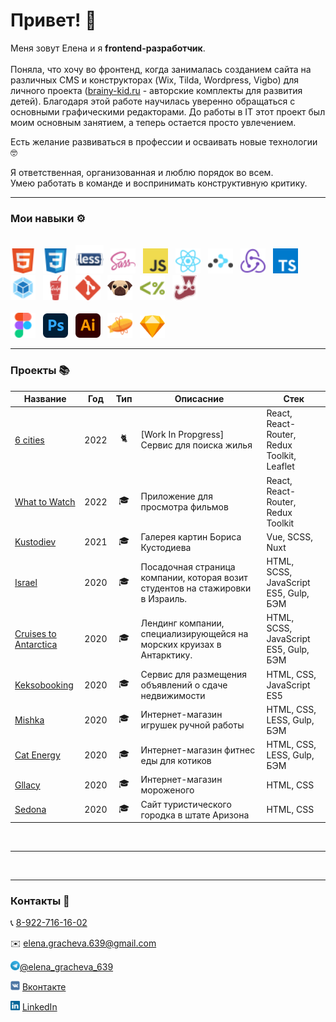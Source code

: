<h1>Привет! 👋</h1>

Меня зовут Елена и я **frontend-разработчик**.
<br /><br />
Поняла, что хочу во фронтенд, когда занималась созданием сайта на различных CMS и конструкторах (Wix, Tilda, Wordpress, Vigbo) для личного проекта ([brainy-kid.ru](https://brainy-kid.ru/) - авторские комплекты для развития детей). Благодаря этой работе научилась уверенно обращаться с основными графическими редакторами. До работы в IT этот проект был моим основным занятием, а теперь остается просто увлечением.

Есть желание развиваться в профессии и осваивать новые технологии 🤓

Я ответственная, организованная и люблю порядок во всем.<br />
Умею работать в команде и воспринимать конструктивную критику.

<hr />

### Мои навыки ⚙️
<div>
    <br/>
    <img src='img/icons/HTML.svg' title='HTML' alt='HTML' width='40'>&nbsp;&nbsp;
    <img src='img/icons/CSS.svg' title='CSS' alt='CSS' width='40'>&nbsp;&nbsp;
    <img src='img/icons/Less.svg' title='Less' alt='Less' width='45'>&nbsp;&nbsp;
    <img src='img/icons/SASS.svg' title='SASS / SCSS' alt='SASS / SCSS' width='40'>&nbsp;&nbsp;
    <img src='img/icons/Javascript.svg' title='JavaScript' alt='JavaScript' width='40'>&nbsp;&nbsp;
    <img src='img/icons/React.svg' title='React' alt='React' width='40'>&nbsp;&nbsp;
    <img src='img/icons/React-Router.svg' title='React Router' alt='React Router' width='40'>&nbsp;&nbsp;
    <img src='img/icons/Redux.svg' title='Redux' alt='Redux' width='40'>&nbsp;&nbsp;
    <img src='img/icons/Typescript.svg' title='TypeScript' alt='TypeScript' width='40'>&nbsp;
    <img src='img/icons/Webpack.svg' title='Webpack' alt='Webpack' width='40'>&nbsp;&nbsp;
    <img src='img/icons/Gulp.svg' title='Gulp' alt='Gulp' width='40'>&nbsp;&nbsp;
    <img src='img/icons/Git.svg' title='Git' alt='Git' width='40'>&nbsp;&nbsp;
    <img src='img/icons/PUG.svg' title='PUG' alt='PUG' width='40'>&nbsp;&nbsp;
    <img src='img/icons/EJS.svg' title='EJS' alt='EJS' width='40'>&nbsp;&nbsp;
    <img src='img/icons/Jest.svg' title='Jest' alt='Jest' width='40'>&nbsp;&nbsp;
    <br/><br/>
    <img src='img/icons/Figma.svg' title='Figma' alt='Figma' width='40'>&nbsp;&nbsp;
    <img src='img/icons/Adobe_Photoshop_CC.svg' title='Photoshop' alt='Photoshop' width='40'>&nbsp;&nbsp;
    <img src='img/icons/Adobe_Illustrator_CC.svg' title='Illustrator' alt='Illustrator' width='40'>&nbsp;&nbsp;
    <img src='img/icons/Zeplin.svg' title='Zeplin' alt='Zeplin' width='40'>&nbsp;&nbsp;
    <img src='img/icons/Sketch.svg' title='Sketch' alt='Sketch' width='40'>
    <br />
</div>
<hr />

### Проекты 📚

| Название                                                                 | Год  | Тип | Описасние | Стек |
|--------------------------------------------------------------------------|------|--------------------------------------------------|-----------------------------------------------------------------------------|---------------------------------------------|
| [6 cities](https://github.com/elhane/6-cities)                           | 2022 | <div align='center' title='Pet project'>🐈</div> | [Work In Propgress] Сервис для поиска жилья| React, React-Router, Redux Toolkit, Leaflet |
| [What to Watch](https://github.com/elhane/what-to-watch)                 | 2022 | <div align='center' title='Учебный'>🎓</div>     | Приложение для просмотра фильмов        | React, React-Router, Redux Toolkit          |
| [Kustodiev](https://github.com/elhane/kustodiev)                         | 2021 | <div align='center' title='Учебный'>🎓</div>     | Галерея картин Бориса Кустодиева                                            | Vue, SCSS, Nuxt                             |
| [Israel](https://github.com/elhane/israel)                               | 2020 | <div align='center' title='Учебный'>🎓</div>     | Посадочная страница компании, которая возит студентов на стажировки в Израиль. | HTML, SCSS, JavaScript ES5, Gulp, БЭМ       |
| [Cruises to Antarctica](https://github.com/elhane/cruises-to-antarctica) | 2020 | <div align='center' title='Учебный'>🎓</div>     | Лендинг компании, специализирующейся на морских круизах в Антарктику.       | HTML, SCSS, JavaScript ES5, Gulp, БЭМ       |
| [Keksobooking](https://github.com/elhane/283879-keksobooking-20)         | 2020 | <div align='center' title='Учебный'>🎓</div>     | Сервис для размещения объявлений о сдаче недвижимости                       | HTML, CSS, JavaScript ES5                   |
| [Mishka](https://github.com/elhane/mishka)                               | 2020 | <div align='center' title='Учебный'>🎓</div>     | Интернет-магазин игрушек ручной работы                                      | HTML, CSS, LESS, Gulp, БЭМ                  |
| [Cat Energy](https://github.com/elhane/cat-energy)                       | 2020 | <div align='center' title='Учебный'>🎓</div>     | Интернет-магазин фитнес еды для котиков                                     | HTML, CSS, LESS, Gulp, БЭМ                  |
| [Gllacy](elhane.github.io/gllacy)                                        | 2020 | <div align='center' title='Учебный'>🎓</div>     | Интернет-магазин мороженого                                                 | HTML, CSS                                   |
| [Sedona](https://github.com/elhane/sedona)                               | 2020 | <div align='center' title='Учебный'>🎓</div>     | Сайт туристического городка в штате Аризона                                 | HTML, CSS                                   |
<br />
<hr />


<br />
<hr />


### Контакты  💬
<p>📞 <a href='tel:89227161602'>8-922-716-16-02</a> </p>
<p>✉️ <a href='mailto:elena.gracheva.639@gmail.com'>elena.gracheva.639@gmail.com</a> </p>
<p><img src='img/icons/Telegram.svg' title='Telegram' alt='Telegram' width='15'><a href='https://t.me/elena_gracheva_639'>@elena_gracheva_639</a></p>
<p><img src='img/icons/VK.svg' title='VK' alt='VK' width='15'> <a href='https://vk.me/elhane'>Вконтакте</a></p>
<p><img src='img/icons/LinkedIn.svg' title='LinkedIn' alt='LinkedIn' width='15'> <a href='https://www.linkedin.com/in/elena-gracheva-b21917215'>LinkedIn</a></p>



